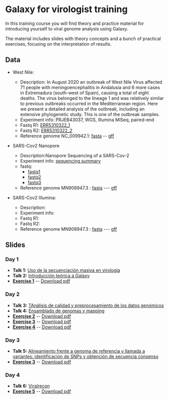 # Galaxy for virologist training
In this training course you will find theory and practice material for introducing yourself to viral genome analysis using Galaxy.

The material includes slides with theory concepts and a bunch of practical exercises, focusing on the interpretation of results.

## Data

- West Nile:
    - Description: In August 2020 an outbreak of West Nile Virus affected 71 people with meningoencephalitis in Andalusia and 6 more cases in Extremadura (south-west of Spain), causing a total of eight deaths. The virus belonged to the lineage 1 and was relatively similar to previous outbreaks occurred in the Mediterranean region. Here we present a detailed analysis of the outbreak, including an extensive phylogenetic study. This is one of the outbreak samples.
    - Experiment info: PRJEB43037, WGS, Illumina MiSeq, paired-end
    - Fastq R1: [ERR5310322_1](https://ftp.sra.ebi.ac.uk/vol1/fastq/ERR531/002/ERR5310322/ERR5310322_1.fastq.gz)
    - Fastq R2: [ERR5310322_2](https://ftp.sra.ebi.ac.uk/vol1/fastq/ERR531/002/ERR5310322/ERR5310322_2.fastq.gz)
    - Reference genome NC_009942.1: [fasta](https://ftp.ncbi.nlm.nih.gov/genomes/all/GCF/000/875/385/GCF_000875385.1_ViralProj30293/GCF_000875385.1_ViralProj30293_genomic.fna.gz) -- [gff](https://ftp.ncbi.nlm.nih.gov/genomes/all/GCF/000/875/385/GCF_000875385.1_ViralProj30293/GCF_000875385.1_ViralProj30293_genomic.gff.gz)

- SARS-Cov2 Nanopore
    - Description:Nanopore Sequencing of a SARS-Cov-2 
    - Experiment info: [sequencing summary](https://github.com/nf-core/test-datasets/blob/viralrecon/nanopore/minion/sequencing_summary.txt)
    - fastq: 
        - [fastq1](https://github.com/nf-core/test-datasets/blob/viralrecon/nanopore/minion/fastq_pass/barcode01/FAO93606_pass_barcode01_7650855b_0.fastq)
        - [fastq2](https://github.com/nf-core/test-datasets/blob/viralrecon/nanopore/minion/fastq_pass/barcode01/FAO93606_pass_barcode01_7650855b_1.fastq)
        - [fastq3](https://github.com/nf-core/test-datasets/blob/viralrecon/nanopore/minion/fastq_pass/barcode01/FAO93606_pass_barcode01_7650855b_2.fastq)
    - Reference genome MN908947.3 : [fasta](https://ftp.ncbi.nlm.nih.gov/genomes/all/GCA/009/858/895/GCA_009858895.3_ASM985889v3/GCA_009858895.3_ASM985889v3_genomic.fna.gz) --- [gff](https://ftp.ncbi.nlm.nih.gov/genomes/all/GCA/009/858/895/GCA_009858895.3_ASM985889v3/GCA_009858895.3_ASM985889v3_genomic.gff.gz)

- SARS-Cov2 Illumina:
    - Description:
    - Experiment info:
    - Fastq R1:
    - Fastq R2:
    - Reference genome MN908947.3 : [fasta](https://ftp.ncbi.nlm.nih.gov/genomes/all/GCA/009/858/895/GCA_009858895.3_ASM985889v3/GCA_009858895.3_ASM985889v3_genomic.fna.gz) --- [gff](https://ftp.ncbi.nlm.nih.gov/genomes/all/GCA/009/858/895/GCA_009858895.3_ASM985889v3/GCA_009858895.3_ASM985889v3_genomic.gff.gz)

## Slides
### Day 1

- **Talk 1:** [Uso de la secuenciación masiva en virología](slides/XXXXXX.pdf)
- **Talk 2:** [Introducción teórica a Galaxy](slides/02_introducción_galaxy.pdf)
- [**Exercise 1**](exercises/01_introduction_to_galaxy.md) -- [Download pdf](exercises/01_introduction_to_galaxy.pdf)

### Day 2

- **Talk 3:** [TAnálisis de calidad y preprocesamiento de los datos genómicos](slides/Day2/03_quality_preprocessing.pdf)
- **Talk 4:** [Ensamblado de genomas y mapping](slides/Day2/XXXXX.pdf)
- [**Exercise 2**](exercises/02_quality.md) -- [Download pdf](exercises/02_quality.pdf)
- [**Exercise 3**](exercises/03_mapping.md) -- [Download pdf](exercises/03_mapping.pdf)
- [**Exercise 4**](exercises/04_assembly.md) -- [Download pdf](exercises/04_assembly.pdf)

### Day 3

- **Talk 5:** [Alineamiento frente a genoma de referencia y llamada a variantes: identificación de SNPs y obtención de secuencia consenso](slides/Day3/XXX.pdf)
- [**Exercise 3**](exercises/Day3/03_varisnt_calling.md) -- [Download pdf](exercises/Day2/03_varisnt_calling.pdf)

### Day 4

- **Talk 6:** [Viralrecon](slides/Day4/viralrecon.pdf)
- [**Exercise 5**](exercises/Day4/04_viralrecon.md) -- [Download pdf](exercises/Day4/04_viralrecon.pdf)
